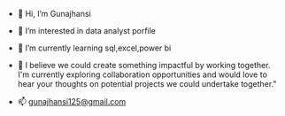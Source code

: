 - 👋 Hi, I’m Gunajhansi
- 👀 I’m interested in data analyst porfile
- 🌱 I’m currently learning sql,excel,power bi
  
- 💞️ I believe we could create something impactful by working together. I'm currently exploring collaboration opportunities and would love to hear your thoughts on potential projects we could undertake together."
- 📫 gunajhansi125@gmail.com

<!---
Gunajhansi2312/Gunajhansi2312 is a ✨ special ✨ repository because its `README.md` (this file) appears on your GitHub profile.
You can click the Preview link to take a look at your changes.
--->
